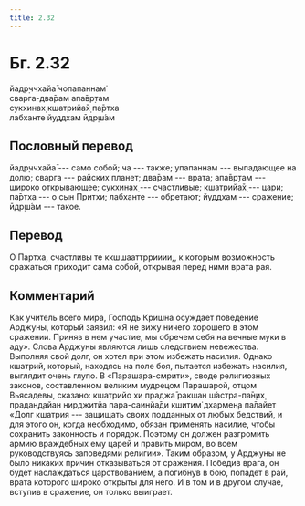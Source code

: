 ```yaml
---
title: 2.32
---
```


# Бг. 2.32
йадр̣ччхайа̄ чопапаннам̇<br/>
сварга-два̄рам апа̄вр̣там<br/>
сукхинах̣ кшатрийа̄х̣ па̄ртха<br/>
лабханте йуддхам ӣдр̣ш́ам
## Пословный перевод

йадр̣ччхайа̄ --- само собой; ча --- также; упапаннам --- выпадающее на
долю; сварга --- райских планет; два̄рам --- врата; апа̄вр̣там --- широко
открывающее; сукхинах̣ --- счастливые; кшатрийа̄х̣ --- цари; па̄ртха --- о
сын Притхи; лабханте --- обретают; йуддхам --- сражение; ӣдр̣ш́ам ---
такое.

## Перевод

О Партха, счастливы те ккшшааттррииии,, к которым возможность сражаться
приходит сама собой, открывая перед ними врата рая.

## Комментарий

Как учитель всего мира, Господь Кришна осуждает поведение Арджуны,
который заявил: «Я не вижу ничего хорошего в этом сражении. Приняв в нем
участие, мы обречем себя на вечные муки в аду». Слова Арджуны являются
лишь следствием невежества. Выполняя свой долг, он хотел при этом
избежать насилия. Однако кшатрий, который, находясь на поле боя,
пытается избежать насилия, выглядит очень глупо. В «Парашара-смрити»,
своде религиозных законов, составленном великим мудрецом Парашарой,
отцом Вьясадевы, сказано: кшатрийо хи праджа̄ ракшан ш́астра-па̄н̣их̣
прадан̣д̣айан нирджитйа пара-саинйа̄ди кшитим̇ дхармен̣а па̄лайет «Долг
кшатрия --- защищать своих подданных от любых бедствий, и для этого он,
когда необходимо, обязан применять насилие, чтобы сохранить законность и
порядок. Поэтому он должен разгромить армию враждебных ему царей и
править миром, во всем руководствуясь заповедями религии». Таким
образом, у Арджуны не было никаких причин отказываться от сражения.
Победив врага, он будет наслаждаться царствованием, а погибнув в бою,
попадет в рай, врата которого широко открыты для него. И в том и в
другом случае, вступив в сражение, он только выиграет.
